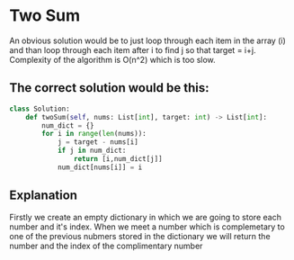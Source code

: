 # Two Sum
  An obvious solution would be to just loop through each item in the array (i) and than loop through each item after i to find j so that target = i+j. Complexity of the algorithm is O(n^2) which is too slow.
## The correct solution would be this:
```python
class Solution:
    def twoSum(self, nums: List[int], target: int) -> List[int]:
        num_dict = {}
        for i in range(len(nums)):
            j = target - nums[i]
            if j in num_dict:
                return [i,num_dict[j]]
            num_dict[nums[i]] = i
```
## Explanation
  Firstly we create an empty dictionary in which we are going to store each number and it's index. When we meet a number which is complemetary to one of the previous nubmers stored in the dictionary we will return the number and the index of the complimentary number
